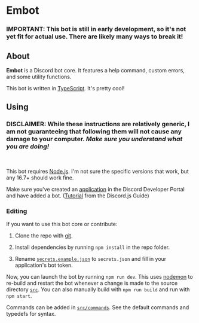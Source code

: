 # Embot

### **IMPORTANT:** This bot is still in early development, so it's **not yet fit for actual use.** There are likely many ways to break it!

## About

**Embot** is a Discord bot core. It features a help command, custom errors, and some utility functions.

This bot is written in [TypeScript](https://www.typescriptlang.org/). It's pretty cool!

## Using

### DISCLAIMER: While these instructions are relatively generic, I am not guaranteeing that following them will not cause any damage to your computer. *Make sure you understand what you are doing!*
<br>

This bot requires [Node.js](https://nodejs.org/). I'm not sure the specific versions that work, but any 16.7+ should work fine.

Make sure you've created an [application](https://discord.com/developers/applications) in the Discord Developer Portal and have added a bot. ([Tutorial](https://discordjs.guide/preparations/setting-up-a-bot-application.html) from the Discord.js Guide)

### Editing

If you want to use this bot core or contribute:

1. Clone the repo with [git](https://git-scm.com/).

2. Install dependencies by running `npm install` in the repo folder.

3. Rename [`secrets.example.json`](src/config/secrets.example.json) to `secrets.json` and fill in your application's bot token.

Now, you can launch the bot by running `npm run dev`. This uses [nodemon](https://nodemon.io/) to re-build and restart the bot whenever a change is made to the source directory [`src`](src). You can also manually build with `npm run build` and run with `npm start`.

Commands can be added in [`src/commands`](src/commands). See the default commands and typedefs for syntax.
